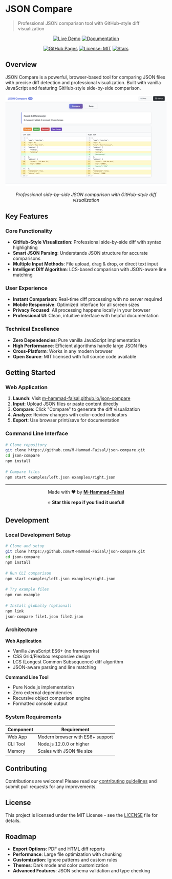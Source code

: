# JSON Compare

> Professional JSON comparison tool with GitHub-style diff visualization

<div align="center">

[![Live Demo](https://img.shields.io/badge/🚀_Live_Demo-Try_Now-success?style=for-the-badge)](https://m-hammad-faisal.github.io/json-compare/)
[![Documentation](https://img.shields.io/badge/📖_Documentation-Read_Docs-blue?style=for-the-badge)](DOCS.md)

[![GitHub Pages](https://img.shields.io/badge/GitHub-Pages-blue?logo=github)](https://m-hammad-faisal.github.io/json-compare/)
[![License: MIT](https://img.shields.io/badge/License-MIT-green.svg)](LICENSE)
[![Stars](https://img.shields.io/github/stars/M-Hammad-Faisal/json-compare?style=social)](https://github.com/M-Hammad-Faisal/json-compare)

</div>

## Overview

JSON Compare is a powerful, browser-based tool for comparing JSON files with precise diff detection and professional visualization. Built with vanilla JavaScript and featuring GitHub-style side-by-side comparison.

<div align="center">

![JSON Compare Interface](assets/images/Screenshot.png)

*Professional side-by-side JSON comparison with GitHub-style diff visualization*

</div>

## Key Features

### Core Functionality
- **GitHub-Style Visualization**: Professional side-by-side diff with syntax highlighting
- **Smart JSON Parsing**: Understands JSON structure for accurate comparisons
- **Multiple Input Methods**: File upload, drag & drop, or direct text input
- **Intelligent Diff Algorithm**: LCS-based comparison with JSON-aware line matching

### User Experience  
- **Instant Comparison**: Real-time diff processing with no server required
- **Mobile Responsive**: Optimized interface for all screen sizes
- **Privacy Focused**: All processing happens locally in your browser
- **Professional UI**: Clean, intuitive interface with helpful documentation

### Technical Excellence
- **Zero Dependencies**: Pure vanilla JavaScript implementation
- **High Performance**: Efficient algorithms handle large JSON files
- **Cross-Platform**: Works in any modern browser
- **Open Source**: MIT licensed with full source code available

## Getting Started

### Web Application

1. **Launch**: Visit [m-hammad-faisal.github.io/json-compare](https://m-hammad-faisal.github.io/json-compare/)
2. **Input**: Upload JSON files or paste content directly
3. **Compare**: Click "Compare" to generate the diff visualization
4. **Analyze**: Review changes with color-coded indicators
5. **Export**: Use browser print/save for documentation

### Command Line Interface

```bash
# Clone repository
git clone https://github.com/M-Hammad-Faisal/json-compare.git
cd json-compare
npm install

# Compare files
npm start examples/left.json examples/right.json
```

---

<div align="center">

Made with ❤️ by **[M-Hammad-Faisal](https://github.com/M-Hammad-Faisal)**

⭐ **Star this repo if you find it useful!**

</div>

## Development

### Local Development Setup

```bash
# Clone and setup
git clone https://github.com/M-Hammad-Faisal/json-compare.git
cd json-compare
npm install

# Run CLI comparison
npm start examples/left.json examples/right.json

# Try example files
npm run example

# Install globally (optional)
npm link
json-compare file1.json file2.json
```

### Architecture

**Web Application**
- Vanilla JavaScript ES6+ (no frameworks)
- CSS Grid/Flexbox responsive design  
- LCS (Longest Common Subsequence) diff algorithm
- JSON-aware parsing and line matching

**Command Line Tool**  
- Pure Node.js implementation
- Zero external dependencies
- Recursive object comparison engine
- Formatted console output

### System Requirements

| Component | Requirement |
|-----------|-------------|
| Web App   | Modern browser with ES6+ support |
| CLI Tool  | Node.js 12.0.0 or higher |
| Memory    | Scales with JSON file size |

## Contributing

Contributions are welcome! Please read our [contributing guidelines](DOCS.md) and submit pull requests for any improvements.

## License

This project is licensed under the MIT License - see the [LICENSE](LICENSE) file for details.

## Roadmap

- **Export Options**: PDF and HTML diff reports
- **Performance**: Large file optimization with chunking
- **Customization**: Ignore patterns and custom rules  
- **Themes**: Dark mode and color customization
- **Advanced Features**: JSON schema validation and type checking
